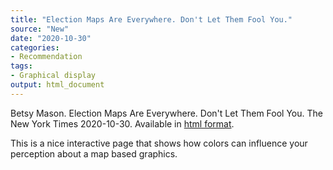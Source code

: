 ```yaml
---
title: "Election Maps Are Everywhere. Don't Let Them Fool You."
source: "New"
date: "2020-10-30"
categories:
- Recommendation
tags:
- Graphical display
output: html_document
---
```


Betsy Mason. Election Maps Are Everywhere. Don't Let Them Fool You. The New York Times 2020-10-30. Available in [html format](https://www.nytimes.com/interactive/2020/10/30/opinion/election-results-maps.html).

<!---more--->

This is a nice interactive page that shows how colors can influence your perception about a map based graphics.
